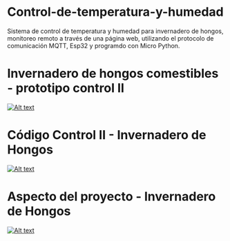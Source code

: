 # Control-de-temperatura-y-humedad
Sistema de control de temperatura y humedad para invernadero de hongos, monitoreo remoto a través de una página web, utilizando el protocolo de comunicación MQTT, Esp32 y programdo con Micro Python.

# Invernadero de hongos comestibles - prototipo control II
[![Alt text](https://img.youtube.com/vi/Ie9deR-Njsw/0.jpg)](https://www.youtube.com/watch?v=Ie9deR-Njsw)

# Código Control II - Invernadero de Hongos
[![Alt text](https://img.youtube.com/vi/BS93vPcXbVU/0.jpg)](https://www.youtube.com/watch?v=BS93vPcXbVU)

# Aspecto del proyecto - Invernadero de Hongos
[![Alt text](https://img.youtube.com/vi/H3qWSP76k7w/0.jpg)](https://www.youtube.com/watch?v=H3qWSP76k7w)
